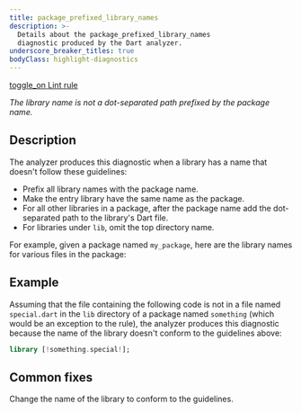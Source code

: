 ```yaml
---
title: package_prefixed_library_names
description: >-
  Details about the package_prefixed_library_names
  diagnostic produced by the Dart analyzer.
underscore_breaker_titles: true
bodyClass: highlight-diagnostics
---
```


<div class="tags">
  <a class="tag-label"
      href="/tools/linter-rules/package_prefixed_library_names"
      title="Learn about the lint rule that enables this diagnostic."
      aria-label="Learn about the lint rule that enables this diagnostic."
      target="_blank">
    <span class="material-symbols" aria-hidden="true">toggle_on</span>
    <span>Lint rule</span>
  </a>
</div>

_The library name is not a dot-separated path prefixed by the package name._

## Description

The analyzer produces this diagnostic when a library has a name that
doesn't follow these guidelines:

- Prefix all library names with the package name.
- Make the entry library have the same name as the package.
- For all other libraries in a package, after the package name add the
  dot-separated path to the library's Dart file.
- For libraries under `lib`, omit the top directory name.

For example, given a package named `my_package`, here are the library
names for various files in the package:


## Example

Assuming that the file containing the following code is not in a file
named `special.dart` in the `lib` directory of a package named `something`
(which would be an exception to the rule), the analyzer produces this
diagnostic because the name of the library doesn't conform to the
guidelines above:

```dart
library [!something.special!];
```

## Common fixes

Change the name of the library to conform to the guidelines.
